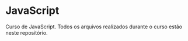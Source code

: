 # JavaScript
Curso de JavaScript. Todos os arquivos realizados durante o curso estão neste repositório.

